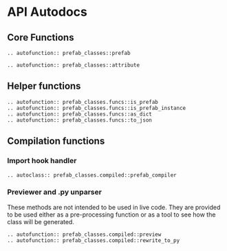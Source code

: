 # API Autodocs #

## Core Functions ##

```{eval-rst}
.. autofunction:: prefab_classes::prefab
```

```{eval-rst}
.. autofunction:: prefab_classes::attribute
```

## Helper functions ##

```{eval-rst}
.. autofunction:: prefab_classes.funcs::is_prefab
.. autofunction:: prefab_classes.funcs::is_prefab_instance
.. autofunction:: prefab_classes.funcs::as_dict
.. autofunction:: prefab_classes.funcs::to_json
```

## Compilation functions ##

### Import hook handler ###

```{eval-rst}
.. autoclass:: prefab_classes.compiled::prefab_compiler
```

### Previewer and .py unparser ###

These methods are not intended to be used in live code.
They are provided to be used either as a pre-processing 
function or as a tool to see how the class will be 
generated.

```{eval-rst}
.. autofunction:: prefab_classes.compiled::preview
.. autofunction:: prefab_classes.compiled::rewrite_to_py
```
